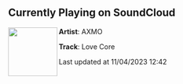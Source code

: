 ## Currently Playing on SoundCloud

[<img align="left" width="100" src="https://i1.sndcdn.com/artworks-f6RmRC6bcisv-0-t500x500.jpg">](https://soundcloud.com/axmomusic/love-core)

**Artist**: AXMO 

**Track**: Love Core

Last updated at 11/04/2023 12:42
